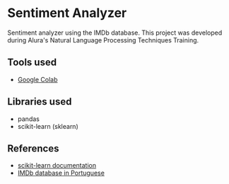 # Sentiment Analyzer
Sentiment analyzer using the IMDb database. This project was developed during Alura's Natural Language Processing Techniques Training.

## Tools used
- [Google Colab](https://colab.research.google.com/)

## Libraries used
- pandas
- scikit-learn (sklearn)

## References
- [scikit-learn documentation](https://scikit-learn.org/stable/modules/generated/sklearn.model_selection.train_test_split.html)
- [IMDb database in Portuguese](https://www.kaggle.com/datasets/luisfredgs/imdb-ptbr?resource=download)